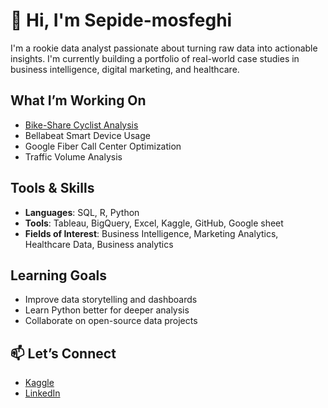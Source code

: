 # 👋 Hi, I'm Sepide-mosfeghi

I'm a rookie data analyst passionate about turning raw data into actionable insights. I'm currently building a portfolio of real-world case studies in business intelligence, digital marketing, and healthcare.

## What I’m Working On
- [Bike-Share Cyclist Analysis](bike-share-cyclists.ipynb)
- Bellabeat Smart Device Usage
- Google Fiber Call Center Optimization
- Traffic Volume Analysis

## Tools & Skills
- **Languages**: SQL, R, Python
- **Tools**: Tableau, BigQuery, Excel, Kaggle, GitHub, Google sheet
- **Fields of Interest**: Business Intelligence, Marketing Analytics, Healthcare Data, Business analytics

## Learning Goals
- Improve data storytelling and dashboards
- Learn Python better for deeper analysis
- Collaborate on open-source data projects

## 📫 Let’s Connect
- [Kaggle](https://www.kaggle.com/sepidehmoshfeghi)
- [LinkedIn](www.linkedin.com/in/sepide-moshfeghi)
